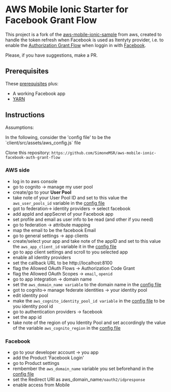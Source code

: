 # AWS Mobile Ionic Starter for Facebook Grant Flow
This project is a fork of the <a href="https://github.com/aws-samples/aws-mobile-ionic-sample">aws-mobile-ionic-sample</a> from aws, created to handle the token refresh when Facebook is used as Itentyty provider, i.e. to enable the <a href="https://developer.amazon.com/docs/login-with-amazon/authorization-code-grant.html">Authorization Grant Flow</a> when loggin in with <a href="www.facebook.com">Facebook</a>.

Please, if you have suggestions, make a PR.

## Prerequisites

These <a href="https://github.com/aws-samples/aws-mobile-ionic-sample#prerequisites">prerequisites</a> plus:
- A working Facebook app
- <a href="https://yarnpkg.com/">YARN</a>

## Instructions

<p id="configfile">Assumptions:</p>
In the following, consider the 'config file' to be the `client/src/assets/aws_config.js` file

Clone this repository: `https://github.com/SimoneMSR/aws-mobile-ionic-facebook-auth-grant-flow`

### AWS side
- log in to aws console
- go to cognito -> manage my user pool
- create/go to your **User Pool**
- take note of your User Pool ID and set to this value the `aws_user_pools_id` variable in the <a href="#configfile">config file</a>
- got to federation-> identity providers -> select facebook
- add appId and appSecret of your Facebook app
- set profile and email as user info to be read (and other if you need)
- go to federation -> attribute mapping
- map the email to be the facebook Email
- go to general settings -> app clients
- create/select your app and take note of the appID and set to this value the `aws_app_client_id` variable it in the <a href="#configfile">config file</a>
- go to app client settings and scroll to you selected app
- enable all identity providers
- set the callback URL to be http://localhost:8100
- flag the Allowed OAuth Flows  -> Authorization Code Grant
- flag the Allowed OAuth Scopes -> `email`, `openid`
- go to app integration -> domain name
- set the `aws_domain_name variable` to the domain name in the <a href="#configfile">config file</a>
- got to cognito-> manage federate identities -> your identity pool
- edit identity pool
- make the `aws_cognito_identity_pool_id variable` in the <a href="#configfile">config file</a>  to be you identity pool id
- go to authentication providers -> facebook
- set the app id
- take note of the region of you Identity Pool and set accordingly the value of the variable `aws_cognito_region` in the <a href="#configfile">config file</a>

### Facebook

- go to your developer account -> you app
- add the Product 'Facebook Login'
- go to Product settings
- rembember the `aws_domain_name` variable you set beforehand in the <a href="#configfile">config file</a>
- set the Redirect URI as aws_domain_name`/oauth2/idpresponse`
- enable access from Mobile
